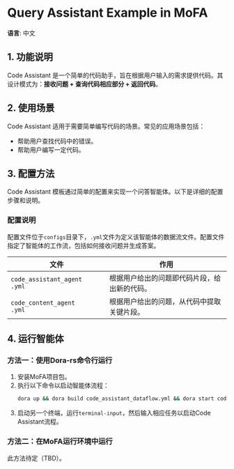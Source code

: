 # Query Assistant Example in MoFA

**语言**: 中文

## 1. 功能说明

Code Assistant 是一个简单的代码助手，旨在根据用户输入的需求提供代码。其设计模式为：**接收问题 + 查询代码相应部分 + 返回代码**。

## 2. 使用场景

Code Assistant 适用于需要简单编写代码的场景。常见的应用场景包括：

- 帮助用户查找代码中的错误。
- 帮助用户编写一定代码。

## 3. 配置方法

Code Assistant 模板通过简单的配置来实现一个问答智能体。以下是详细的配置步骤和说明。

### 配置说明

配置文件位于`configs`目录下，`.yml`文件为定义该智能体的数据流文件。配置文件指定了智能体的工作流，包括如何接收问题并生成答案。

| **文件**                               | **作用**                                                                 |
| -------------------------------------- | ------------------------------------------------------------------------ |
| `code_assistant_agent    .yml`         | 根据用户给出的问题即代码片段，给出新的代码。                        |
| `code_content_agent    .yml`           | 根据用户给出的问题，从代码中提取关键片段。                          |

## 4. 运行智能体

### 方法一：使用Dora-rs命令行运行

1. 安装MoFA项目包。
2. 执行以下命令以启动智能体流程：
   ```bash
   dora up && dora build code_assistant_dataflow.yml && dora start code_assistant_dataflow.yml --attach
   ```
3. 启动另一个终端，运行`terminal-input`，然后输入相应任务以启动Code Assistant流程。

### 方法二：在MoFA运行环境中运行

此方法待定（TBD）。

